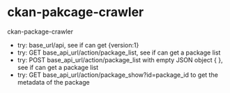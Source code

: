 ckan-pakcage-crawler
====================

ckan-package-crawler

* try: base_url/api, see if can get {version:1}
* try: GET base\_api\_url/action/package_list, see if can get a package list
* try: POST base\_api\_url/action/package_list with empty JSON object { }, see if can get a package list
* try: GET base\_api\_url/action/package_show?id=package\_id to get the metadata of the package
